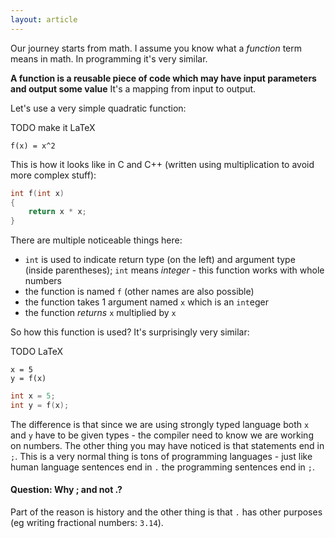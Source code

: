 ```yaml
---
layout: article
---
```


Our journey starts from math. I assume you know what a *function* term means in math. In programming it's very similar.

**A function is a reusable piece of code which may have input parameters and output some value** It's a mapping from input to output.

Let's use a very simple quadratic function:

TODO make it LaTeX

```
f(x) = x^2
```

This is how it looks like in C and C++ (written using multiplication to avoid more complex stuff):

```c++
int f(int x)
{
    return x * x;
}
```

There are multiple noticeable things here:

- `int` is used to indicate return type (on the left) and argument type (inside parentheses); `int` means *integer* - this function works with whole numbers
- the function is named `f` (other names are also possible)
- the function takes 1 argument named `x` which is an `int`eger
- the function *returns* `x` multiplied by `x`

So how this function is used? It's surprisingly very similar:

TODO LaTeX

```
x = 5
y = f(x)
```

```c++
int x = 5;
int y = f(x);
```

The difference is that since we are using strongly typed language both `x` and `y` have to be given types - the compiler need to know we are working on numbers. The other thing you may have noticed is that statements end in `;`. This is a very normal thing is tons of programming languages - just like human language sentences end in `.` the programming sentences end in `;`.

#### Question: Why ; and not .?

Part of the reason is history and the other thing is that `.` has other purposes (eg writing fractional numbers: `3.14`).